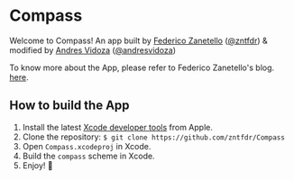# Compass

Welcome to Compass! An app built by [Federico Zanetello](https://github.com/zntfdr) ([@zntfdr](https://twitter.com/zntfdr)) & modified by [Andres Vidoza](https://github.com/andresvidoza) ([@andresvidoza](https://instagram.com/andresvidoza))

To know more about the App, please refer to Federico Zanetello's blog. [here](https://www.fivestars.blog/code/build-compass-app-swift.html).

## How to build the App
1. Install the latest [Xcode developer tools](https://developer.apple.com/xcode/downloads/) from Apple.
2. Clone the repository: `$ git clone https://github.com/zntfdr/Compass`
3. Open `Compass.xcodeproj` in Xcode.
4. Build the `compass` scheme in Xcode.
5. Enjoy! 🚀


